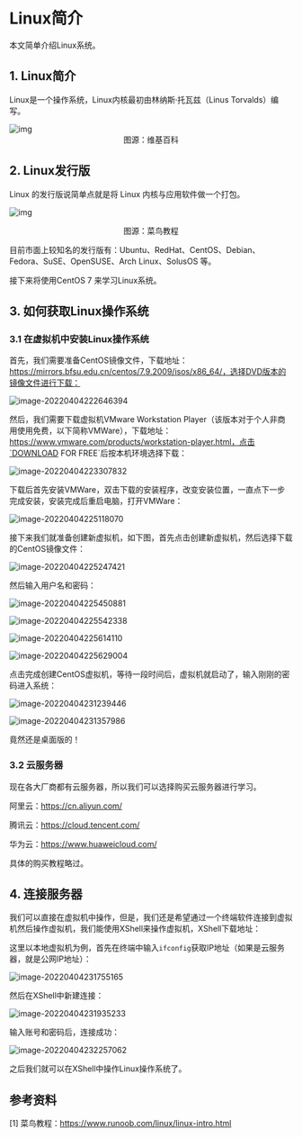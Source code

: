 # Linux简介
本文简单介绍Linux系统。



## 1. Linux简介
Linux是一个操作系统，Linux内核最初由林纳斯·托瓦兹（Linus Torvalds）编写。

<img src="img/Linux简介/170px-Linus_Torvalds.jpeg" alt="img"  />
<center><span font="color:gray">图源：维基百科</span></center>

## 2. Linux发行版
Linux 的发行版说简单点就是将 Linux 内核与应用软件做一个打包。

![img](img/Linux简介/1511849829609658.jpg)

<center>图源：菜鸟教程</center>

目前市面上较知名的发行版有：Ubuntu、RedHat、CentOS、Debian、Fedora、SuSE、OpenSUSE、Arch Linux、SolusOS 等。

接下来将使用CentOS 7 来学习Linux系统。



## 3. 如何获取Linux操作系统
### 3.1 在虚拟机中安装Linux操作系统
首先，我们需要准备CentOS镜像文件，下载地址：https://mirrors.bfsu.edu.cn/centos/7.9.2009/isos/x86_64/，选择DVD版本的镜像文件进行下载：

![image-20220404222646394](img/Linux简介/image-20220404222646394.png)

然后，我们需要下载虚拟机VMware Workstation Player（该版本对于个人非商用使用免费，以下简称VMWare），下载地址：https://www.vmware.com/products/workstation-player.html，点击`DOWNLOAD FOR FREE`后按本机环境选择下载：

![image-20220404223307832](img/Linux简介/image-20220404223307832.png)

下载后首先安装VMWare，双击下载的安装程序，改变安装位置，一直点下一步完成安装，安装完成后重启电脑，打开VMWare：

![image-20220404225118070](img/Linux简介/image-20220404225118070.png)

接下来我们就准备创建新虚拟机，如下图，首先点击创建新虚拟机，然后选择下载的CentOS镜像文件：

![image-20220404225247421](img/Linux简介/image-20220404225247421.png)

然后输入用户名和密码：

![image-20220404225450881](img/Linux简介/image-20220404225450881.png)

![image-20220404225542338](img/Linux简介/image-20220404225542338.png)

![image-20220404225614110](img/Linux简介/image-20220404225614110.png)

![image-20220404225629004](img/Linux简介/image-20220404225629004.png)

点击完成创建CentOS虚拟机，等待一段时间后，虚拟机就启动了，输入刚刚的密码进入系统：

![image-20220404231239446](img/Linux简介/image-20220404231239446.png)

![image-20220404231357986](img/Linux简介/image-20220404231357986.png)

竟然还是桌面版的！



### 3.2 云服务器

现在各大厂商都有云服务器，所以我们可以选择购买云服务器进行学习。

阿里云：https://cn.aliyun.com/

腾讯云：https://cloud.tencent.com/

华为云：https://www.huaweicloud.com/

具体的购买教程略过。



## 4. 连接服务器

我们可以直接在虚拟机中操作，但是，我们还是希望通过一个终端软件连接到虚拟机然后操作虚拟机，我们能使用XShell来操作虚拟机，XShell下载地址：

这里以本地虚拟机为例，首先在终端中输入`ifconfig`获取IP地址（如果是云服务器，就是公网IP地址）：

![image-20220404231755165](img/Linux简介/image-20220404231755165.png)

然后在XShell中新建连接：

![image-20220404231935233](img/Linux简介/image-20220404231935233.png)

输入账号和密码后，连接成功：

![image-20220404232257062](img/Linux简介/image-20220404232257062.png)

之后我们就可以在XShell中操作Linux操作系统了。




## 参考资料

[1] 菜鸟教程：https://www.runoob.com/linux/linux-intro.html